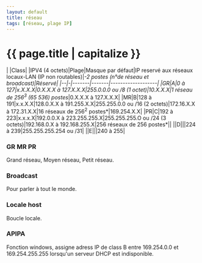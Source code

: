 ```yaml
---
layout: default
title: réseau
tags: [réseau, plage IP]
---
```

<h1>{{ page.title | capitalize }}</h1>

|		|Class|		|IPV4 (4 octets)|Plage|Masque par défaut|IP reservé aux réseaux locaux-LAN (IP non routables)|*-2 postes (n°de réseau et broadcast)|Réservé|
|--|-|-------|-------|-------------------|
|GR|A|0 à 127|x.X.X.X|0.X.X.X à 127.X.X.X|255.0.0.0 ou /8 (1 octet)|10.X.X.X|1 réseau de 256<sup>3</sup> (65 536) postes*|0.X.X.X à 127.X.X.X|
|MR|B|128 à 191|x.x.X.X|128.0.X.X à 191.255.X.X|255.255.0.0 ou /16 (2 octets)|172.16.X.X à 172.31.X.X|16 réseaux de 256<sup>2</sup> postes*|169.254.X.X|
|PR|C|192 à 223|x.x.x.X|192.0.0.X à 223.255.255.X|255.255.255.O ou /24 (3 octets)|192.168.0.X à 192.168.255.X|256 réseaux de 256 postes*||
||D|||224 à 239|255.255.255.254 ou /31|
||E|||240 à 255|


### GR MR PR
Grand réseau, Moyen réseau, Petit réseau.

### Broadcast
Pour parler à tout le monde.
### Locale host
Boucle locale.
### APIPA
Fonction windows, assigne adress IP de class B entre 169.254.0.0 et 169.254.255.255 lorsqu'un serveur DHCP est indisponible.
